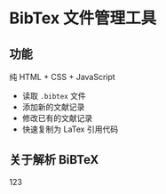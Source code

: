 # BibTex 文件管理工具

## 功能

纯 HTML + CSS + JavaScript

- 读取 `.bibtex` 文件
- 添加新的文献记录
- 修改已有的文献记录
- 快速复制为 LaTex 引用代码

## 关于解析 BiBTeX

123